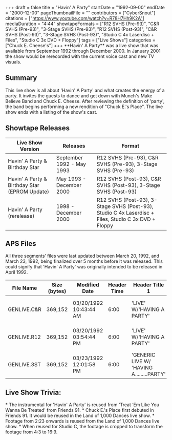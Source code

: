 +++
draft = false
title = "Havin' A Party"
startDate = "1992-09-00"
endDate = "2000-12-00"
pageThumbnailFile = ""
contributors = ["CyberSnout"]
citations = ["https://www.youtube.com/watch?v=R78H7Hh9K2A"]
mediaDuration = "4:44"
showtapeFormats = ["R12 SVHS (Pre-93)", "C&R SVHS (Pre-93)", "3-Stage SVHS (Pre-93)", "R12 SVHS (Post-93)", "C&R SVHS (Post-93)", "3-Stage SVHS (Post-93)", "Studio C 4x Laserdisc + Files", "Studio C 3x DVD + Floppy"]
tags = ["Live Shows"]
categories = ["Chuck E. Cheese's"]
+++
\*\*Havin' A Party\*\* was a live show that was available from September 1992 through December 2000. In January 2001 the show would be rerecorded with the current voice cast and new TV visuals. 

## Summary

This live show is all about 'Havin' A Party' and what creates the energy of a party. It invites the guests to dance and get down with Munch's Make Believe Band and Chuck E. Cheese. After reviewing the definition of 'party', the band begins performing a new rendition of "Chuck E.'s Place". The live show ends with a listing of the show's cast.

## Showtape Releases

| Live Show Version                             | Releases                  | Format                                                                                              |
| --------------------------------------------- | ------------------------- | --------------------------------------------------------------------------------------------------- |
| Havin' A Party & Birthday Star                | September 1992 - May 1993 | R12 SVHS (Pre-93), C&R SVHS (Pre-93), 3-Stage SVHS (Pre-93)                                         |
| Havin' A Party & Birthday Star (EPROM Update) | May 1993 - December 2000  | R12 SVHS (Post-93), C&R SVHS (Post-93), 3-Stage SVHS (Post-93)                                      |
| Havin' A Party (rerelease)                    | 1998 - December 2000      | R12 SVHS (Post-93), 3-Stage SVHS (Post-93), Studio C 4x Laserdisc + Files, Studio C 3x DVD + Floppy |

## APS Files

All three segments’ files were last updated between March 20, 1992, and March 23, 1992, being finalized over 5 months before it was released. This could signify that 'Havin' A Party' was originally intended to be released in April 1992. 

| File Name   | Size (bytes) | Modified Date          | Header Time | Header Title 1                            | Header Title 2              |
| ----------- | ------------ | ---------------------- | ----------- | ----------------------------------------- | --------------------------- |
| GENLIVE.C&R | 369,152      | 03/20/1992 10:43:44 AM | 6:00        | 'LIVE' W/'HAVING A PARTY'                 | 'CHUCK E'S PLACE' (generic) |
| GENLIVE.R12 | 369,152      | 03/20/1992 03:54:44 PM | 6:00        | 'LIVE' W/'HAVING A PARTY'                 | 'CHUCK E'S PLACE' (generic) |
| GENLIVE.3ST | 369,152      | 03/23/1992 12:01:58 PM | 6:00        | 'GENERIC LIVE W/ 'HAVING A.........PARTY' | 'CHUCK E'S PLACE'           |

## Live Show Trivia:

\* The instrumental for 'Havin' A Party' is reused from 'Treat ‘Em Like You Wanna Be Treated' from Friends 91. 
\* Chuck E.'s Place first debuted in Friends 91. It would be reused in the Land of 1,000 Dances live show. 
\* Footage from 2:23 onwards is reused from the Land of 1,000 Dances live show.
\* When reused for Studio C, the footage is cropped to transform the footage from 4:3 to 16:9.
